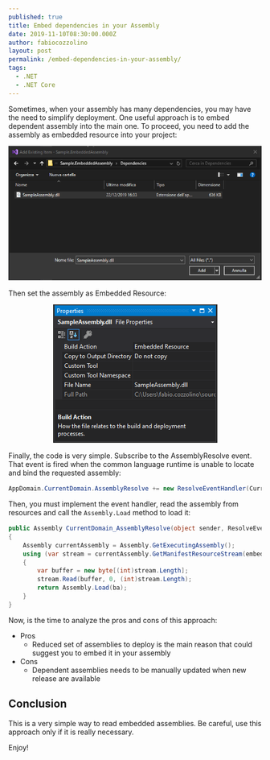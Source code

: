 ```yaml
---
published: true
title: Embed dependencies in your Assembly
date: 2019-11-10T08:30:00.000Z
author: fabiocozzolino
layout: post
permalink: /embed-dependencies-in-your-assembly/
tags:
  - .NET
  - .NET Core
---
```

Sometimes, when your assembly has many dependencies, you may have the need to simplify deployment. One useful approach is to embed dependent assembly into the main one. To proceed, you need to add the assembly as embedded resource into your project:

<p align="center">
  <img src="/assets/img/add_embedassembly.png" alt="Add Embed Assembly">
</p>

Then set the assembly as Embedded Resource:

<p align="center">
  <img src="/assets/img/add_embedassembly_2.png" alt="Set Embedded Resource">
</p>

Finally, the code is very simple. Subscribe to the AssemblyResolve event. That event is fired when the common language runtime is unable to locate and bind the requested assembly:

``` csharp
AppDomain.CurrentDomain.AssemblyResolve += new ResolveEventHandler(CurrentDomain_AssemblyResolve);
```

Then, you must implement the event handler, read the assembly from resources and call the `Assembly.Load` method to load it:

``` csharp
public Assembly CurrentDomain_AssemblyResolve(object sender, ResolveEventArgs args)
{
    Assembly currentAssembly = Assembly.GetExecutingAssembly();
    using (var stream = currentAssembly.GetManifestResourceStream(embeddedResource))
    {
        var buffer = new byte[(int)stream.Length];
        stream.Read(buffer, 0, (int)stream.Length);
        return Assembly.Load(ba);
    }
}
```

Now, is the time to analyze the pros and cons of this approach:
* Pros
  * Reduced set of assemblies to deploy is the main reason that could suggest you to embed it in your assembly
* Cons
  * Dependent assemblies needs to be manually updated when new release are available

## Conclusion
This is a very simple way to read embedded assemblies. Be careful, use this approach only if it is really necessary.

Enjoy!
